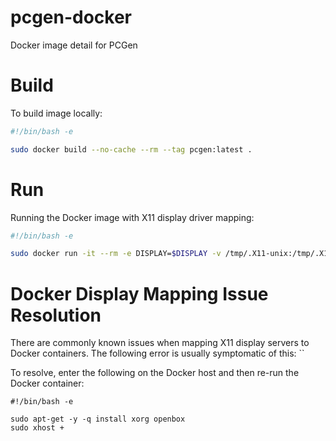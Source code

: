 # pcgen-docker
Docker image detail for PCGen

# Build

To build image locally:

```bash
#!/bin/bash -e

sudo docker build --no-cache --rm --tag pcgen:latest .
```

# Run

Running the Docker image with X11 display driver mapping:

```bash
#!/bin/bash -e

sudo docker run -it --rm -e DISPLAY=$DISPLAY -v /tmp/.X11-unix:/tmp/.X11-unix -v $(pwd):/home/pcgen/pcgen --name pcgen pcgen:latest
```

# Docker Display Mapping Issue Resolution

There are commonly known issues when mapping X11 display servers to Docker containers.  The following
error is usually symptomatic of this:  ``

To resolve, enter the following on the Docker host and then re-run the Docker container:

```
#!/bin/bash -e

sudo apt-get -y -q install xorg openbox
sudo xhost +
```
